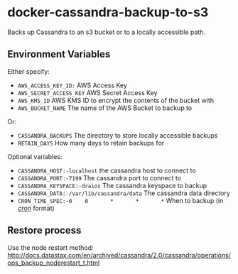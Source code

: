 # docker-cassandra-backup-to-s3

Backs up Cassandra to an s3 bucket or to a locally accessible path.

## Environment Variables

Either specify:
* `AWS_ACCESS_KEY_ID:` AWS Access Key
* `AWS_SECRET_ACCESS_KEY` AWS Secret Access Key
* `AWS_KMS_ID` AWS KMS ID to encrypt the contents of the bucket with
* `AWS_BUCKET_NAME` The name of the AWS Bucket to backup to

Or:
* `CASSANDRA_BACKUPS` The directory to store locally accessible backups
* `RETAIN_DAYS` How many days to retain backups for

Optional variables:
* `CASSANDRA_HOST:-localhost` the cassandra host to connect to
* `CASSANDRA_PORT:-7199` The cassandra port to connect to
* `CASSANDRA_KEYSPACE:-draios` The cassandra keyspace to backup
* `CASSANDRA_DATA:-/var/lib/cassandra/data` The cassandra data directory
* `CRON_TIME_SPEC:-0    0       *       *       *` When to backup (in [cron](https://en.wikipedia.org/wiki/Cron) format)

## Restore process

Use the node restart method:
http://docs.datastax.com/en/archived/cassandra/2.0/cassandra/operations/ops_backup_noderestart_t.html
